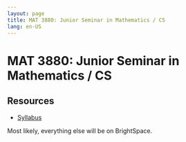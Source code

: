 ```yaml
---
layout: page
title: MAT 3880: Junior Seminar in Mathematics / CS
lang: en-US
---
```


# MAT 3880: Junior Seminar in Mathematics / CS

## Resources

* [Syllabus](syllabus.html)

Most likely, everything else will be on BrightSpace.